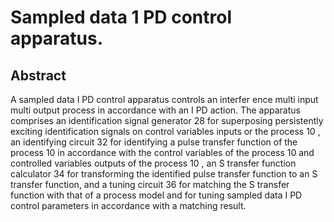 # Sampled data 1 PD control apparatus.

## Abstract
A sampled data I PD control apparatus controls an interfer ence multi input multi output process in accordance with an I PD action. The apparatus comprises an identification signal generator 28 for superposing persistently exciting identification signals on control variables inputs or the process 10 , an identifying circuit 32 for identifying a pulse transfer function of the process 10 in accordance with the control variables of the process 10 and controlled variables outputs of the process 10 , an S transfer function calculator 34 for transforming the identified pulse transfer function to an S transfer function, and a tuning circuit 36 for matching the S transfer function with that of a process model and for tuning sampled data I PD control parameters in accordance with a matching result.